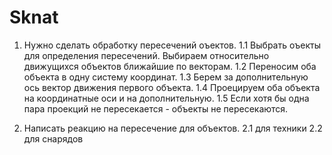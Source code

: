 Sknat
=====

1. Нужно сделать обработку пересечений оъектов.
1.1 Выбрать оъекты для определения пересечений.
  Выбираем относительно движущихся объектов ближайшие по векторам.
1.2 Переносим оба объекта в одну систему координат.
1.3 Берем за дополнительную ось вектор движения первого объекта.
1.4 Проецируем оба объекта на координатные оси и на дополнительную.
1.5 Если хотя бы одна пара проекций не пересекается - объекты не пересекаются.

2. Написать реакцию на пересечение для объектов.
2.1 для техники
2.2 для снарядов
